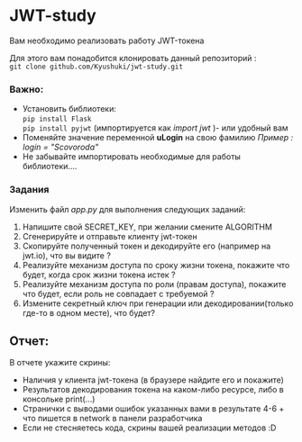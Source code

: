# JWT-study

Вам необходимо реализовать работу JWT-токена     

Для этого вам понадобится клонировать данный репозиторий :          
```git clone github.com/Kyushuki/jwt-study.git ```        

### Важно:

- Установить библиотеки:            
``` pip install Flask ```           
``` pip install pyjwt ``` (импортируется как _import jwt_ )- или удобный вам 
- Поменяйте значение переменной __uLogin__ на свою фамилию _Пример : login = "Scovoroda"_
- Не забывайте импортировать необходимые для работы библиотеки....
### Задания
Изменить файл _app.py_ для выполнения следующих заданий:   
1. Напишите свой SECRET_KEY, при желании смените ALGORITHM
2. Сгенерируйте и отправьте клиенту jwt-токен
3. Скопируйте полученный токен и декодируйте его (например на jwt.io), что вы видите ? 
4. Реализуйте механизм доступа по сроку жизни токена, покажите что будет, когда срок жизни токена истек ? 
5. Реализуйте механизм доступа по роли (правам доступа), покажите что будет, если роль не совпадает с требуемой ?
6. Измените секретный ключ при генерации или декодировании(только где-то в одном месте), что будет?             
## Отчет:
В отчете укажите скрины:
- Наличия у клиента jwt-токена (в браузере найдите его и покажите)
- Результатов декодирования токена на каком-либо ресурсе, либо в консольке print(...) 
- Странички с выводами ошибок указанных вами в результате 4-6 + что пишется в network в панели разработчика
- Если не стесняетесь кода, скрины вашей реализации методов :D